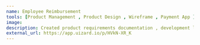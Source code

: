 ```yaml
---
name: Employee Reimbursement
tools: [Product Management , Product Design , Wireframe , Payment App ]
image: 
description: Created product requirements documentation , development lifecycles , production timelines and testing stratergy for a Employee Reimbursement Feature.
external_url: https://app.uizard.io/p/HVkN-XR_K
---
```

